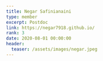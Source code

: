 ```yaml
---
title: Negar Safinianaini
type: member
excerpt: Postdoc
link: https://negar7918.github.io/ 
rank: 3
date: 2020-08-01 00:00:00
header:
  teaser: /assets/images/negar.jpeg
---
```




